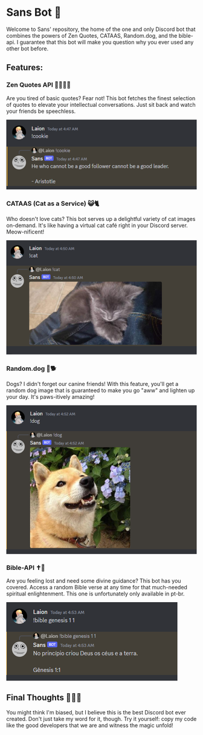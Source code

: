 # Sans Bot 🤖

Welcome to Sans' repository, the home of the one and only Discord bot that combines the powers of Zen Quotes, CATAAS, Random.dog, and the bible-api. I guarantee that this bot will make you question why you ever used any other bot before.

## Features:

### Zen Quotes API 🧘🏼‍♂️💭

Are you tired of basic quotes? Fear not! This bot fetches the finest selection of quotes to elevate your intellectual conversations. Just sit back and watch your friends be speechless.

![Zen Quotes](img/zen-quotes.png)

### CATAAS (Cat as a Service) 😺🐈

Who doesn't love cats? This bot serves up a delightful variety of cat images on-demand. It's like having a virtual cat café right in your Discord server. Meow-nificent!

![Cataas](img/cat.png)

### Random.dog 🐶🐕

Dogs? I didn't forget our canine friends! With this feature, you'll get a random dog image that is guaranteed to make you go "aww" and lighten up your day. It's paws-itively amazing!

![Random.dog](img/dog.png)

### Bible-API ✝️🙏

Are you feeling lost and need some divine guidance? This bot has you covered. Access a random Bible verse at any time for that much-needed spiritual enlightenment. This one is unfortunately only available in pt-br.

![Bible-API](img/bible.png)

## Final Thoughts 🫵🏼💭

You might think I'm biased, but I believe this is the best Discord bot ever created. Don't just take my word for it, though. Try it yourself: copy my code like the good developers that we are and witness the magic unfold!
